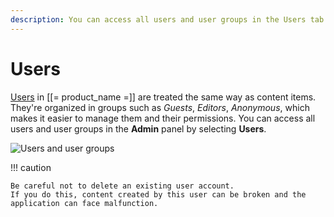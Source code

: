 ```yaml
---
description: You can access all users and user groups in the Users tab.
---
```


# Users

[Users](users.md) in [[= product_name =]] are treated the same way as content items.
They're organized in groups such as *Guests*, *Editors*, *Anonymous*, which makes it easier to manage them and their permissions.
You can access all users and user groups in the **Admin** panel by selecting **Users**.

![Users and user groups](admin_panel_users.png "Users and user groups")

!!! caution

    Be careful not to delete an existing user account.
    If you do this, content created by this user can be broken and the application can face malfunction.
